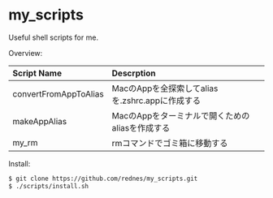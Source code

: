 # my_scripts
Useful shell scripts for me.

Overview:

| Script Name           | Descrption                                      |
|:----------------------|:------------------------------------------------|
| convertFromAppToAlias | MacのAppを全探索してaliasを.zshrc.appに作成する |
| makeAppAlias          | MacのAppをターミナルで開くためのaliasを作成する |
| my_rm                 | rmコマンドでゴミ箱に移動する                    |


Install:
```sh
$ git clone https://github.com/rednes/my_scripts.git
$ ./scripts/install.sh
```
